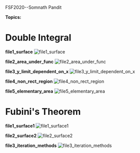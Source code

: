 FSF2020--Somnath Pandit

**Topics:**

# Double Integral

**file1_surface**
![file1_surface](https://github.com/panditsomnath10016git/FSF-mathematics-python-code-archive/blob/master/FSF-2020/calculus-of-several-variables/integrals-of-multivariable-functions/double-integrals/file1_surface.gif)

**file2_area_under_func**
![file2_area_under_func](https://github.com/panditsomnath10016git/FSF-mathematics-python-code-archive/blob/master/FSF-2020/calculus-of-several-variables/integrals-of-multivariable-functions/double-integrals/file2_area_under_func.gif)

**file3_y_limit_dependent_on_x**
![file3_y_limit_dependent_on_x](https://github.com/panditsomnath10016git/FSF-mathematics-python-code-archive/blob/master/FSF-2020/calculus-of-several-variables/integrals-of-multivariable-functions/double-integrals/file3_y_limit_dependent_on_x.gif)

**file4_non_rect_region**
![file4_non_rect_region](https://github.com/panditsomnath10016git/FSF-mathematics-python-code-archive/blob/master/FSF-2020/calculus-of-several-variables/integrals-of-multivariable-functions/double-integrals/file4_non_rect_region.gif)

**file5_elementary_area**
![file5_elementary_area](https://github.com/panditsomnath10016git/FSF-mathematics-python-code-archive/blob/master/FSF-2020/calculus-of-several-variables/integrals-of-multivariable-functions/double-integrals/file5_elementary_area.gif)

# Fubini's Theorem

**file1_surface1**
![file1_surface1](https://github.com/panditsomnath10016git/FSF-mathematics-python-code-archive/blob/master/FSF-2020/calculus-of-several-variables/integrals-of-multivariable-functions/fubini's-theorem/file1_surface1.gif)

**file2_surface2**
![file2_surface2](https://github.com/panditsomnath10016git/FSF-mathematics-python-code-archive/blob/master/FSF-2020/calculus-of-several-variables/integrals-of-multivariable-functions/fubini's-theorem/file2_surface2.gif)

**file3_iteration_methods**
![file3_iteration_methods](https://github.com/panditsomnath10016git/FSF-mathematics-python-code-archive/blob/master/FSF-2020/calculus-of-several-variables/integrals-of-multivariable-functions/fubini's-theorem/file3_iteration_methods.gif)
